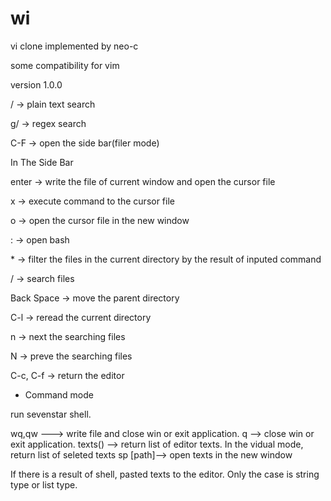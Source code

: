 # wi 

vi clone implemented by neo-c

some compatibility for vim

version 1.0.0

/ → plain text search

g/ → regex search

C-F → open the side bar(filer mode)

In The Side Bar

enter → write the file of current window and open the cursor file

x → execute command to the cursor file

o → open the cursor file in the new window

: → open bash

\* → filter the files in the current directory by the result of inputed command

/ → search files

Back Space → move the parent directory

C-l → reread the current directory

n → next the searching files

N → preve the searching files

C-c, C-f → return the editor

* Command mode

run sevenstar shell.

wq,qw ---> write file and close win or exit application.
q --> close win or exit application.
texts() --> return list<string> of editor texts. In the vidual mode, return list<string> of seleted texts
sp [path]--> open texts in the new window

If there is a result of shell, pasted texts to the editor. Only the case is string type or list<string> type.


